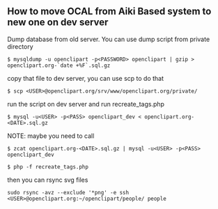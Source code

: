 ## How to move OCAL from Aiki Based system to new one on dev server

Dump database from old server. You can use dump script from private directory

    $ mysqldump -u openclipart -p<PASSWORD> openclipart | gzip > openclipart.org-`date +%F`.sql.gz

copy that file to dev server, you can use scp to do that

    $ scp <USER>@openclipart.org/srv/www/openclipart.org/private/

run the script on dev server and run recreate_tags.php

    $ mysql -u<USER> -p<PASS> openclipart_dev < openclipart.org-<DATE>.sql.gz

NOTE: maybe you need to call

    $ zcat openclipart.org-<DATE>.sql.gz | mysql -u<USER> -p<PASS> openclipart_dev

    $ php -f recreate_tags.php

then you can rsync svg files

    sudo rsync -avz --exclude '*png' -e ssh <USER>@openclipart.org:~/openclipart/people/ people
